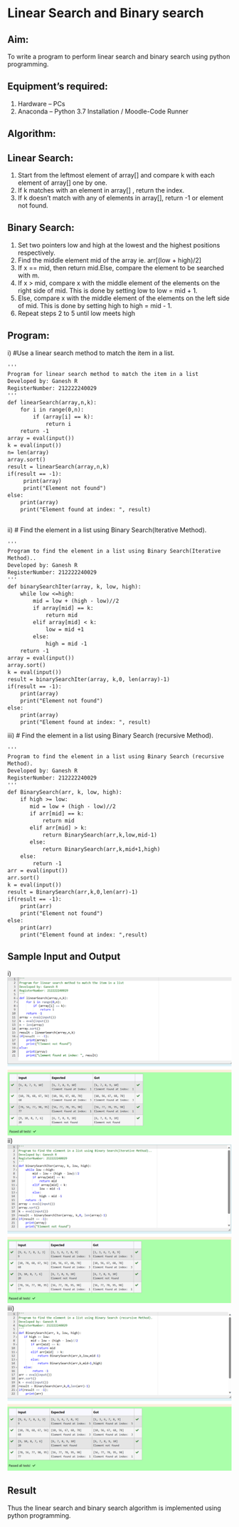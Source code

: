 # Linear Search and Binary search
## Aim:
To write a program to perform linear search and binary search using python programming.
## Equipment’s required:
1.	Hardware – PCs
2.	Anaconda – Python 3.7 Installation / Moodle-Code Runner
## Algorithm:
## Linear Search:
1.	Start from the leftmost element of array[] and compare k with each element of array[] one by one.
2.	If k matches with an element in array[] , return the index.
3.	If k doesn’t match with any of elements in array[], return -1 or element not found.
## Binary Search:
1.	Set two pointers low and high at the lowest and the highest positions respectively.
2.	Find the middle element mid of the array ie. arr[(low + high)/2]
3.	If x == mid, then return mid.Else, compare the element to be searched with m.
4.	If x > mid, compare x with the middle element of the elements on the right side of mid. This is done by setting low to low = mid + 1.
5.	Else, compare x with the middle element of the elements on the left side of mid. This is done by setting high to high = mid - 1.
6.	Repeat steps 2 to 5 until low meets high
## Program:
i)	#Use a linear search method to match the item in a list.
```
''' 
Program for linear search method to match the item in a list
Developed by: Ganesh R
RegisterNumber: 212222240029
'''
def linearSearch(array,n,k):
    for i in range(0,n):
        if (array[i] == k):
            return i
    return -1
array = eval(input())
k = eval(input())
n= len(array)
array.sort()
result = linearSearch(array,n,k)
if(result == -1):
     print(array)
     print("Element not found")
else:
    print(array)
    print("Element found at index: ", result)


```
ii)	# Find the element in a list using Binary Search(Iterative Method).
```
''' 
Program to find the element in a list using Binary Search(Iterative Method)..
Developed by: Ganesh R 
RegisterNumber: 212222240029
'''
def binarySearchIter(array, k, low, high):
    while low <=high:
        mid = low + (high - low)//2
        if array[mid] == k:
            return mid
        elif array[mid] < k:
            low = mid +1
        else:
            high = mid -1
    return -1
array = eval(input())
array.sort()
k = eval(input())
result = binarySearchIter(array, k,0, len(array)-1)
if(result == -1):
    print(array)
    print("Element not found")
else:
    print(array)
    print("Element found at index: ", result)
```
iii)	# Find the element in a list using Binary Search (recursive Method).
```
''' 
Program to find the element in a list using Binary Search (recursive Method).
Developed by: Ganesh R
RegisterNumber: 212222240029
'''
def BinarySearch(arr, k, low, high):
    if high >= low:
       mid = low + (high - low)//2
       if arr[mid] == k:
           return mid 
       elif arr[mid] > k:
           return BinarySearch(arr,k,low,mid-1)
       else:
           return BinarySearch(arr,k,mid+1,high)
    else:
        return -1
arr = eval(input())
arr.sort()
k = eval(input()) 
result = BinarySearch(arr,k,0,len(arr)-1)
if(result == -1):
    print(arr)
    print("Element not found")
else:
    print(arr)
    print("Element found at index: ",result)
```
## Sample Input and Output
i)
![output](./P1.png)
ii)
![output](./P2.png)
iii)
![output](./P3.png)

## Result
Thus the linear search and binary search algorithm is implemented using python programming.